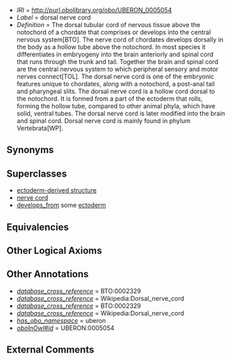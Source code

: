  * *IRI* = http://purl.obolibrary.org/obo/UBERON_0005054
 * *Label* = dorsal nerve cord
 * *Definition* = The dorsal tubular cord of nervous tissue above the notochord of a chordate that comprises or develops into the central nervous system[BTO]. The nerve cord of chordates develops dorsally in the body as a hollow tube above the notochord. In most species it differentiates in embryogeny into the brain anteriorly and spinal cord that runs through the trunk and tail. Together the brain and spinal cord are the central nervous system to which peripheral sensory and motor nerves connect[TOL]. The dorsal nerve cord is one of the embryonic features unique to chordates, along with a notochord, a post-anal tail and pharyngeal slits. The dorsal nerve cord is a hollow cord dorsal to the notochord. It is formed from a part of the ectoderm that rolls, forming the hollow tube, compared to other animal phyla, which have solid, ventral tubes. The dorsal nerve cord is later modified into the brain and spinal cord. Dorsal nerve cord is mainly found in phylum Vertebrata[WP].

## Synonyms


## Superclasses

 * [ectoderm-derived structure](../../UBERON/21/UBERON_0004121.md)
 * [nerve cord](../../UBERON/53/UBERON_0005053.md)
 * [develops_from](../../RO/02/RO_0002202.md) some [ectoderm](../../UBERON/24/UBERON_0000924.md)

## Equivalencies


## Other Logical Axioms


## Other Annotations

 * *[database_cross_reference](../../ef/oboInOwl#hasDbXref.md)* = BTO:0002329
 * *[database_cross_reference](../../ef/oboInOwl#hasDbXref.md)* = Wikipedia:Dorsal_nerve_cord
 * *[database_cross_reference](../../ef/oboInOwl#hasDbXref.md)* = BTO:0002329
 * *[database_cross_reference](../../ef/oboInOwl#hasDbXref.md)* = Wikipedia:Dorsal_nerve_cord
 * *[has_obo_namespace](../../ce/oboInOwl#hasOBONamespace.md)* = uberon
 * *[oboInOwl#id](../../id/oboInOwl#id.md)* = UBERON:0005054

## External Comments

